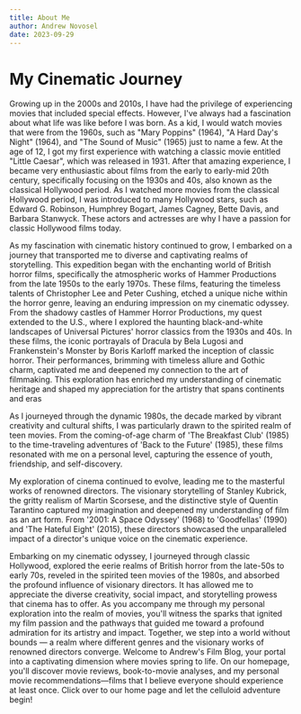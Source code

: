 ```yaml
---
title: About Me
author: Andrew Novosel
date: 2023-09-29
---
```


<body class="bg-red-300">
  <h1 class="text-4xl text-center font-bold">My Cinematic Journey</h1>

  <p class="text-lg m-5">
    Growing up in the 2000s and 2010s, I have had the privilege of experiencing
    movies that included special effects. However, I've always had a fascination
    about what life was like before I was born. As a kid, I would watch movies
    that were from the 1960s, such as "Mary Poppins" (1964), "A Hard Day's
    Night" (1964), and "The Sound of Music" (1965) just to name a few. At the
    age of 12, I got my first experience with watching a classic movie entitled
    "Little Caesar", which was released in 1931. After that amazing experience,
    I became very enthusiastic about films from the early to early-mid 20th
    century, specifically focusing on the 1930s and 40s, also known as the
    classical Hollywood period. As I watched more movies from the classical
    Hollywood period, I was introduced to many Hollywood stars, such as Edward
    G. Robinson, Humphrey Bogart, James Cagney, Bette Davis, and Barbara
    Stanwyck. These actors and actresses are why I have a passion for classic
    Hollywood films today.
  </p>

  <p class="text-lg m-5">
    As my fascination with cinematic history continued to grow, I embarked on a
    journey that transported me to diverse and captivating realms of
    storytelling. This expedition began with the enchanting world of British
    horror films, specifically the atmospheric works of Hammer Productions from
    the late 1950s to the early 1970s. These films, featuring the timeless
    talents of Christopher Lee and Peter Cushing, etched a unique niche within
    the horror genre, leaving an enduring impression on my cinematic odyssey.
    From the shadowy castles of Hammer Horror Productions, my quest extended to
    the U.S., where I explored the haunting black-and-white landscapes of
    Universal Pictures' horror classics from the 1930s and 40s. In these films,
    the iconic portrayals of Dracula by Bela Lugosi and Frankenstein's Monster
    by Boris Karloff marked the inception of classic horror. Their performances,
    brimming with timeless allure and Gothic charm, captivated me and deepened
    my connection to the art of filmmaking. This exploration has enriched my
    understanding of cinematic heritage and shaped my appreciation for the
    artistry that spans continents and eras
  </p>

  <p class="text-lg m-5">
    As I journeyed through the dynamic 1980s, the decade marked by vibrant
    creativity and cultural shifts, I was particularly drawn to the spirited
    realm of teen movies. From the coming-of-age charm of 'The Breakfast Club'
    (1985) to the time-traveling adventures of 'Back to the Future' (1985),
    these films resonated with me on a personal level, capturing the essence of
    youth, friendship, and self-discovery.
  </p>

  <p class="text-lg m-5">
    My exploration of cinema continued to evolve, leading me to the masterful
    works of renowned directors. The visionary storytelling of Stanley Kubrick,
    the gritty realism of Martin Scorsese, and the distinctive style of Quentin
    Tarantino captured my imagination and deepened my understanding of film as
    an art form. From '2001: A Space Odyssey' (1968) to 'Goodfellas' (1990) and
    'The Hateful Eight' (2015), these directors showcased the unparalleled
    impact of a director's unique voice on the cinematic experience.
  </p>

  <p class="text-lg m-5">
    Embarking on my cinematic odyssey, I journeyed through classic Hollywood,
    explored the eerie realms of British horror from the late-50s to early 70s,
    reveled in the spirited teen movies of the 1980s, and absorbed the profound
    influence of visionary directors. It has allowed me to appreciate the
    diverse creativity, social impact, and storytelling prowess that cinema has
    to offer. As you accompany me through my personal exploration into the realm
    of movies, you'll witness the sparks that ignited my film passion and the
    pathways that guided me toward a profound admiration for its artistry and
    impact. Together, we step into a world without bounds — a realm where
    different genres and the visionary works of renowned directors converge.
    Welcome to Andrew's Film Blog, your portal into a captivating dimension
    where movies spring to life. On our homepage, you'll discover movie reviews,
    book-to-movie analyses, and my personal movie recommendations—films that I
    believe everyone should experience at least once. Click over to our home
    page and let the celluloid adventure begin!
  </p>
</body>